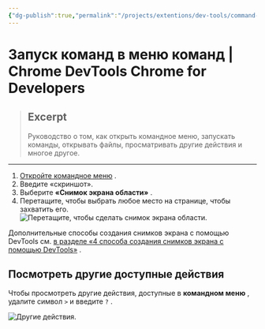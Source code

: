 ```yaml
---
{"dg-publish":true,"permalink":"/projects/extentions/dev-tools/command-menu/"}
---
```



# Запуск команд в меню команд  |  Chrome DevTools    Chrome for Developers

> ## Excerpt
> Руководство о том, как открыть командное меню, запускать команды, открывать файлы, просматривать другие действия и многое другое.

---

1.  [Откройте командное меню](https://developer.chrome.com/docs/devtools/command-menu?hl=ru#open) .
2.  Введите «скриншот».
3.  Выберите **«Снимок экрана области»** .
4.  Перетащите, чтобы выбрать любое место на странице, чтобы захватить его. ![Перетащите, чтобы сделать снимок экрана области.](https://developer.chrome.com/static/docs/devtools/command-menu/image/area-screenshot.gif?hl=ru)

Дополнительные способы создания снимков экрана с помощью DevTools см. [в разделе «4 способа создания снимков экрана с помощью DevTools»](https://developer.chrome.com/blog/devtools-tips-33?hl=ru) .

## Посмотреть другие доступные действия

Чтобы просмотреть другие действия, доступные в **командном меню** , удалите символ `>` и введите `?` .

![Другие действия.](https://developer.chrome.com/static/docs/devtools/command-menu/image/other-actions-804629b2411fa.png?hl=ru) 